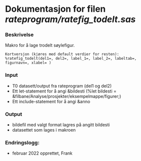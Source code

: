 
# Dokumentasjon for filen *rateprogram/ratefig_todelt.sas*

### Beskrivelse

Makro for å lage trodelt søylefigur.

```
Kortversjon (kjøres med default verdier for resten):
%ratefig_todelt(del1=, del2=, label_1=, label_2=, labeltab=, figurnavn=, xlabel= )
```
### Input
- T0 datasett/output fra rateprogram (del1 og del2)
- Ett let-statement for å angi &bildesti (%let bildesti = &filbane/Analyse/prosjekter/eksempelmappe/figurer;)
- Ett include-statement for å angi &anno 

### Output
- bildefil med valgt format lagres på angitt bildesti
- datasettet som lages i makroen

### Endringslogg:
- februar 2022 opprettet, Frank
